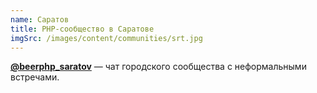 ```yaml
---
name: Саратов
title: PHP-сообщество в Саратове
imgSrc: /images/content/communities/srt.jpg
---
```


**[@beerphp_saratov](https://t.me/beerphp_saratov)** — чат городского сообщества с неформальными встречами.
